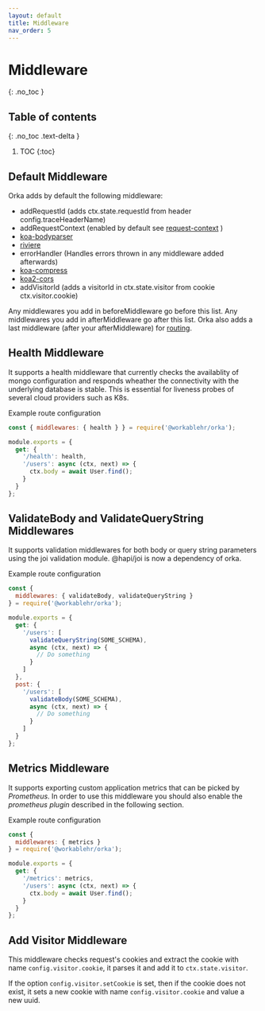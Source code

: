 ```yaml
---
layout: default
title: Middleware
nav_order: 5
---
```

# Middleware
{: .no_toc }
## Table of contents
{: .no_toc .text-delta }

1. TOC
{:toc}


## Default Middleware

Orka adds by default the following middleware:

- addRequestId (adds ctx.state.requestId from header config.traceHeaderName)
- addRequestContext (enabled by default see [request-context](https://workable.github.io/orka/request-context) )
- [koa-bodyparser](https://www.npmjs.com/package/koa-bodyparser)
- [riviere](https://www.npmjs.com/package/@workablehr/riviere)
- errorHandler (Handles errors thrown in any middleware added afterwards)
- [koa-compress](https://www.npmjs.com/package/koa-compress)
- [koa2-cors](https://www.npmjs.com/package/koa2-cors)
- addVisitorId (adds a visitorId in ctx.state.visitor from cookie ctx.visitor.cookie)

Any middlewares you add in beforeMiddleware go before this list.
Any middlewares you add in afterMiddleware go after this list.
Orka also adds a last middleware (after your afterMiddleware) for [routing](https://workable.github.io/orka/routing).

## Health Middleware

It supports a health middleware that currently checks the availablity of mongo
configuration and responds wheather the connectivity with the underlying database is stable. This is essential for liveness probes of several cloud providers such as K8s.

Example route configuration

```js
const { middlewares: { health } } = require('@workablehr/orka');

module.exports = {
  get: {
    '/health': health,
    '/users': async (ctx, next) => {
      ctx.body = await User.find();
    }
  }
};
```

## ValidateBody and ValidateQueryString Middlewares

It supports validation middlewares for both body or query string parameters
using the joi validation module. @hapi/joi is now a dependency of orka.

Example route configuration

```js
const {
  middlewares: { validateBody, validateQueryString }
} = require('@workablehr/orka');

module.exports = {
  get: {
    '/users': [
      validateQueryString(SOME_SCHEMA),
      async (ctx, next) => {
        // Do something
      }
    ]
  },
  post: {
    '/users': [
      validateBody(SOME_SCHEMA),
      async (ctx, next) => {
        // Do something
      }
    ]
  }
};
```

## Metrics Middleware

It supports exporting custom application metrics that can be picked by _Prometheus_.
In order to use this middleware you should also enable the _prometheus plugin_ described in the following section.

Example route configuration

```js
const {
  middlewares: { metrics }
} = require('@workablehr/orka');

module.exports = {
  get: {
    '/metrics': metrics,
    '/users': async (ctx, next) => {
      ctx.body = await User.find();
    }
  }
};
```

## Add Visitor Middleware

This middleware checks request's cookies and extract the cookie with name `config.visitor.cookie`, it parses it and add it to `ctx.state.visitor`.

If the option `config.visitor.setCookie` is set, then if the cookie does not exist, it sets a new cookie with name `config.visitor.cookie` and value a new uuid.
